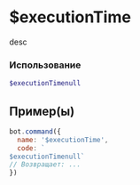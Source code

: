 # $executionTime
desc
### Использование
```php
$executionTimenull
```

## Пример(ы)

```javascript
bot.command({
  name: '$executionTime',
  code: `
$executionTimenull`
// Возвращает: ...
})
```